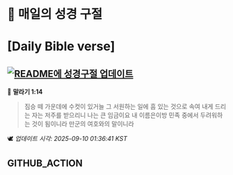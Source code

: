 # 🙏 매일의 성경 구절
# [Daily Bible verse]
## [![README에 성경구절 업데이트](https://github.com/DONGSUKA/first_test/actions/workflows/update-readme-bible.yml/badge.svg)](https://github.com/DONGSUKA/first_test/actions/workflows/update-readme-bible.yml)
<!-- START_BIBLE_VERSE -->
📖 **말라기 1:14**
> 짐승 떼 가운데에 수컷이 있거늘 그 서원하는 일에 흠 있는 것으로 속여 내게 드리는 자는 저주를 받으리니 나는 큰 임금이요 내 이름은이방 민족 중에서 두려워하는 것이 됨이니라 만군의 여호와의 말이니라

🕊️ _업데이트 시각: 2025-09-10 01:36:41 KST_
  <!-- END_BIBLE_VERSE -->
## GITHUB_ACTION
